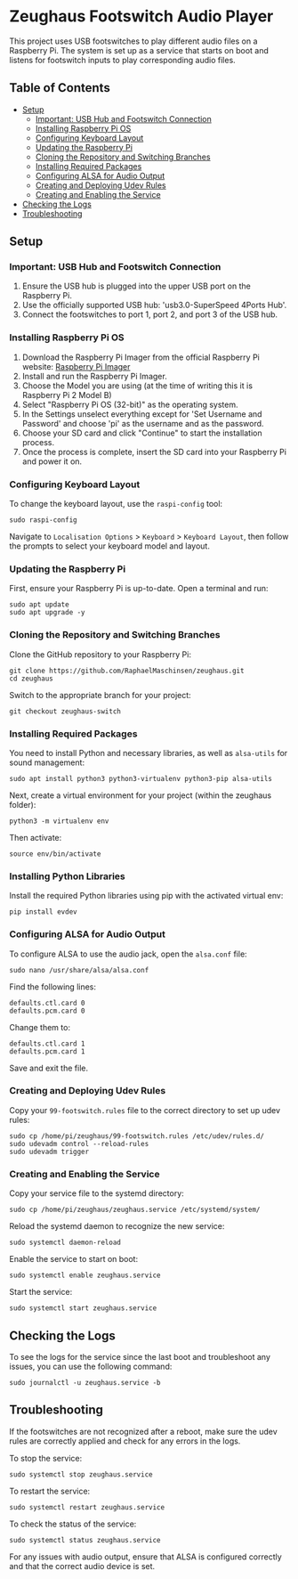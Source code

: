 # Zeughaus Footswitch Audio Player

This project uses USB footswitches to play different audio files on a Raspberry Pi. The system is set up as a service that starts on boot and listens for footswitch inputs to play corresponding audio files.

## Table of Contents

- [Setup](#setup)
  - [Important: USB Hub and Footswitch Connection](#important-usb-hub-and-footswitch-connection)
  - [Installing Raspberry Pi OS](#installing-raspberry-pi-os)
  - [Configuring Keyboard Layout](#configuring-keyboard-layout)
  - [Updating the Raspberry Pi](#updating-the-raspberry-pi)
  - [Cloning the Repository and Switching Branches](#cloning-the-repository-and-switching-branches)
  - [Installing Required Packages](#installing-required-packages)
  - [Configuring ALSA for Audio Output](#configuring-alsa-for-audio-output)
  - [Creating and Deploying Udev Rules](#creating-and-deploying-udev-rules)
  - [Creating and Enabling the Service](#creating-and-enabling-the-service)
- [Checking the Logs](#checking-the-logs)
- [Troubleshooting](#troubleshooting)

## Setup

### Important: USB Hub and Footswitch Connection

1. Ensure the USB hub is plugged into the upper USB port on the Raspberry Pi.
2. Use the officially supported USB hub: 'usb3.0-SuperSpeed 4Ports Hub'.
3. Connect the footswitches to port 1, port 2, and port 3 of the USB hub.

### Installing Raspberry Pi OS

1. Download the Raspberry Pi Imager from the official Raspberry Pi website: [Raspberry Pi Imager](https://www.raspberrypi.org/software/)
2. Install and run the Raspberry Pi Imager.
3. Choose the Model you are using (at the time of writing this it is Raspberry Pi 2 Model B)
4. Select "Raspberry Pi OS (32-bit)" as the operating system.
5. In the Settings unselect everything except for 'Set Username and Password' and choose 'pi' as the username and as the password.
6. Choose your SD card and click "Continue" to start the installation process.
7. Once the process is complete, insert the SD card into your Raspberry Pi and power it on.

### Configuring Keyboard Layout

To change the keyboard layout, use the `raspi-config` tool:

    sudo raspi-config

Navigate to `Localisation Options` > `Keyboard` > `Keyboard Layout`, then follow the prompts to select your keyboard model and layout.

### Updating the Raspberry Pi

First, ensure your Raspberry Pi is up-to-date. Open a terminal and run:

    sudo apt update
    sudo apt upgrade -y

### Cloning the Repository and Switching Branches

Clone the GitHub repository to your Raspberry Pi:

    git clone https://github.com/RaphaelMaschinsen/zeughaus.git
    cd zeughaus

Switch to the appropriate branch for your project:

    git checkout zeughaus-switch

### Installing Required Packages

You need to install Python and necessary libraries, as well as `alsa-utils` for sound management:

    sudo apt install python3 python3-virtualenv python3-pip alsa-utils

Next, create a virtual environment for your project (within the zeughaus folder):

    python3 -m virtualenv env

Then activate:

    source env/bin/activate

### Installing Python Libraries

Install the required Python libraries using pip with the activated virtual env:

    pip install evdev

### Configuring ALSA for Audio Output

To configure ALSA to use the audio jack, open the `alsa.conf` file:

    sudo nano /usr/share/alsa/alsa.conf

Find the following lines:

    defaults.ctl.card 0
    defaults.pcm.card 0

Change them to:

    defaults.ctl.card 1
    defaults.pcm.card 1

Save and exit the file.

### Creating and Deploying Udev Rules

Copy your `99-footswitch.rules` file to the correct directory to set up udev rules:

    sudo cp /home/pi/zeughaus/99-footswitch.rules /etc/udev/rules.d/
    sudo udevadm control --reload-rules
    sudo udevadm trigger

### Creating and Enabling the Service

Copy your service file to the systemd directory:

    sudo cp /home/pi/zeughaus/zeughaus.service /etc/systemd/system/

Reload the systemd daemon to recognize the new service:

    sudo systemctl daemon-reload

Enable the service to start on boot:

    sudo systemctl enable zeughaus.service

Start the service:

    sudo systemctl start zeughaus.service

## Checking the Logs

To see the logs for the service since the last boot and troubleshoot any issues, you can use the following command:

    sudo journalctl -u zeughaus.service -b

## Troubleshooting

If the footswitches are not recognized after a reboot, make sure the udev rules are correctly applied and check for any errors in the logs.

To stop the service:

    sudo systemctl stop zeughaus.service

To restart the service:

    sudo systemctl restart zeughaus.service

To check the status of the service:

    sudo systemctl status zeughaus.service

For any issues with audio output, ensure that ALSA is configured correctly and that the correct audio device is set.
